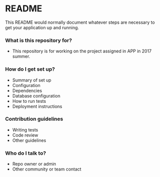 # README #

This README would normally document whatever steps are necessary to get your application up and running.

### What is this repository for? ###

* This repository is for working on the project assigned in APP in 2017 summer.

### How do I get set up? ###

* Summary of set up
* Configuration
* Dependencies
* Database configuration
* How to run tests
* Deployment instructions

### Contribution guidelines ###

* Writing tests
* Code review
* Other guidelines

### Who do I talk to? ###

* Repo owner or admin
* Other community or team contact